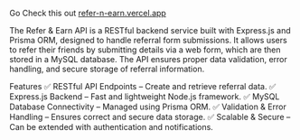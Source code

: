 Go Check this out [refer-n-earn.vercel.app](https://refer-n-earn-jmv5la1zt-leoyogeshs-projects.vercel.app/)

The Refer & Earn API is a RESTful backend service built with Express.js and Prisma ORM, designed to handle referral form submissions. It allows users to refer their friends by submitting details via a web form, which are then stored in a MySQL database. The API ensures proper data validation, error handling, and secure storage of referral information.

Features
✅ RESTful API Endpoints – Create and retrieve referral data.
✅ Express.js Backend – Fast and lightweight Node.js framework.
✅ MySQL Database Connectivity – Managed using Prisma ORM.
✅ Validation & Error Handling – Ensures correct and secure data storage.
✅ Scalable & Secure – Can be extended with authentication and notifications.


